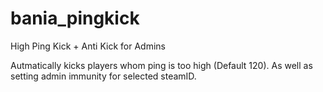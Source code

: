 # bania_pingkick
High Ping Kick + Anti Kick for Admins

Autmatically kicks players whom ping is too high (Default 120).
As well as setting admin immunity for selected steamID.
